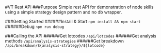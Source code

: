 #VT Rest API
###Purpose
Simple rest API for demonstration of node skills using a simple strategy design pattern and no db wrapper.

###Getting Started
######Install & Start
```npm install && npm start```
######Debug
```npm run debug```

###Calling the API
######Get lotcodes
```/api/lotcodes```
######Get analysis methods
```/api/analysis-strategies```
######Get breakdown
```/api/breakdown/${analysis-strategy}/${lotcode}```